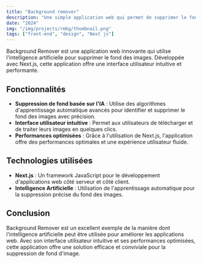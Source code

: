 ```yaml
---
title: "Background remover"
description: "Une simple application web qui permet de supprimer le fond d une image selectioné basé sur l IA"
date: "2024"
img: "/img/projects/rmbg/thumbnail.png"
tags: ["front-end", "design", "Next js"] 
---
```


Background Remover est une application web innovante qui utilise l'intelligence artificielle pour supprimer le fond des images. Développée avec Next.js, cette application offre une interface utilisateur intuitive et performante.

## Fonctionnalités

- **Suppression de fond basée sur l'IA** : Utilise des algorithmes d'apprentissage automatique avancés pour identifier et supprimer le fond des images avec précision.
- **Interface utilisateur intuitive** : Permet aux utilisateurs de télécharger et de traiter leurs images en quelques clics.
- **Performances optimisées** : Grâce à l'utilisation de Next.js, l'application offre des performances optimales et une expérience utilisateur fluide.

## Technologies utilisées

- **Next.js** : Un framework JavaScript pour le développement d'applications web côté serveur et côté client.
- **Intelligence Artificielle** : Utilisation de l'apprentissage automatique pour la suppression précise du fond des images.

## Conclusion

Background Remover est un excellent exemple de la manière dont l'intelligence artificielle peut être utilisée pour améliorer les applications web. Avec son interface utilisateur intuitive et ses performances optimisées, cette application offre une solution efficace et conviviale pour la suppression de fond d'image.
